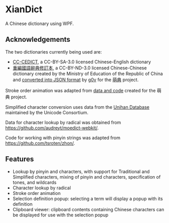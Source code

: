 # XianDict
A Chinese dictionary using WPF.

## Acknowledgements

The two dictionaries currently being used are:

- [CC-CEDICT](https://cc-cedict.org/), a CC-BY-SA-3.0 licensed Chinese-English dictionary
- [重編國語辭典修訂本](http://dict.revised.moe.edu.tw/), a CC-BY-ND-3.0 licensed Chinese-Chinese dictionary created by the Ministry of Education of the Republic of China and [converted into JSON format](https://github.com/g0v/moedict-data) by [g0v](http://g0v.tw) for the [萌典](http://www.moedict.org) project.

Stroke order animation was adapted from [data and code](https://github.com/g0v/zh-stroke-data) created for the 萌典 project.

Simplified character conversion uses data from the [Unihan Database](http://unicode.org/charts/unihan.html) maintained by the Unicode Consortium.

Data for character lookup by radical was obtained from https://github.com/audreyt/moedict-webkit/.

Code for working with pinyin strings was adapted from https://github.com/tsroten/zhon/.

## Features

- Lookup by pinyin and characters, with support for Traditional and Simplified characters, mixing of pinyin and characters, specification of tones, and wildcards
- Character lookup by radical
- Stroke order animation
- Selection definition popup: selecting a term will display a popup with its definition
- Clipboard viewer: clipboard contents containing Chinese characters can be displayed for use with the selection popup
